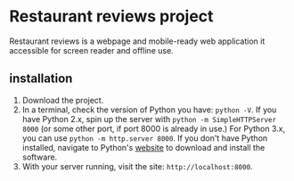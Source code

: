 # Restaurant reviews project   

Restaurant reviews is a webpage and mobile-ready web application it accessible for screen reader and offline use.  

## installation
1. Download the project.   
2. In a terminal, check the version of Python you have: `python -V`. If you have Python 2.x, spin up the server with `python -m SimpleHTTPServer 8000` (or some other port, if port 8000 is already in use.) For Python 3.x, you can use `python -m http.server 8000`. If you don't have Python installed, navigate to Python's [website](https://www.python.org/) to download and install the software.  
3. With your server running, visit the site: `http://localhost:8000`.  
